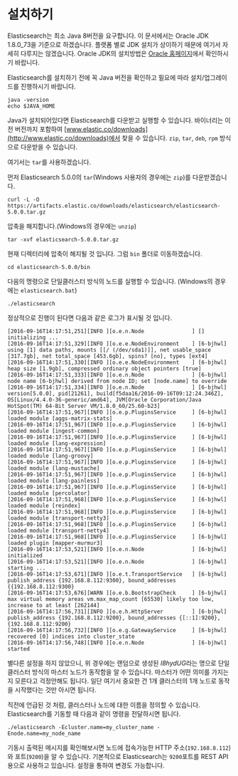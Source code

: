 # 설치하기
Elasticsearch는 최소 Java 8버전을 요구합니다. 이 문서에서는 Oracle JDK 1.8.0_73을 기준으로 하겠습니다. 플랫폼 별로 JDK 설치가 상이하기 때문에 여기서 자세히 다루지는 않겠습니다. Oracle JDK의 설치방법은 [Oracle 홈페이지](http://docs.oracle.com/javase/8/docs/technotes/guides/install/install_overview.html)에서 확인하시기 바랍니다.

Elasticsearch를 설치하기 전에 꼭 Java 버전을 확인하고 필요에 따라 설치/업그레이드를 진행하시기 바랍니다.
```shell
java -version
echo $JAVA_HOME
```

Java가 설치되어있다면 Elasticsearch를 다운받고 실행할 수 있습니다. 바이너리는 이전 버전까지 포함하여 [www.elastic.co/downloads](http://www.elastic.co/downloads)에서 찾을 수 있습니다. ```zip```, ```tar```, ```deb```, ```rpm``` 방식으로 다운받을 수 있습니다.

여기서는 ```tar```를 사용하겠습니다.

먼저 Elasticsearch 5.0.0의 ```tar```(Windows 사용자의 경우에는 ```zip```)를 다운받겠습니다.
```
curl -L -O https://artifacts.elastic.co/downloads/elasticsearch/elasticsearch-5.0.0.tar.gz
```
압축을 해지합니다.(Windows의 경우에는 ```unzip```)
```
tar -xvf elasticsearch-5.0.0.tar.gz
```
현재 디렉터리에 압축이 해지될 것 입니다. 그럼 ```bin``` 폴더로 이동하겠습니다.
```
cd elasticsearch-5.0.0/bin
```
다음의 명령으로 단일클러스터 방식의 노드를 실행할 수 있습니다. (Windows의 경우에는 ```elasticsearch.bat```)
```
./elasticsearch
```
정상적으로 진행이 된다면 다음과 같은 로그가 표시될 것 입니다.
```
[2016-09-16T14:17:51,251][INFO ][o.e.n.Node               ] [] initializing ...
[2016-09-16T14:17:51,329][INFO ][o.e.e.NodeEnvironment    ] [6-bjhwl] using [1] data paths, mounts [[/ (/dev/sda1)]], net usable_space [317.7gb], net total_space [453.6gb], spins? [no], types [ext4]
[2016-09-16T14:17:51,330][INFO ][o.e.e.NodeEnvironment    ] [6-bjhwl] heap size [1.9gb], compressed ordinary object pointers [true]
[2016-09-16T14:17:51,333][INFO ][o.e.n.Node               ] [6-bjhwl] node name [6-bjhwl] derived from node ID; set [node.name] to override
[2016-09-16T14:17:51,334][INFO ][o.e.n.Node               ] [6-bjhwl] version[5.0.0], pid[21261], build[f5daa16/2016-09-16T09:12:24.346Z], OS[Linux/4.4.0-36-generic/amd64], JVM[Oracle Corporation/Java HotSpot(TM) 64-Bit Server VM/1.8.0_60/25.60-b23]
[2016-09-16T14:17:51,967][INFO ][o.e.p.PluginsService     ] [6-bjhwl] loaded module [aggs-matrix-stats]
[2016-09-16T14:17:51,967][INFO ][o.e.p.PluginsService     ] [6-bjhwl] loaded module [ingest-common]
[2016-09-16T14:17:51,967][INFO ][o.e.p.PluginsService     ] [6-bjhwl] loaded module [lang-expression]
[2016-09-16T14:17:51,967][INFO ][o.e.p.PluginsService     ] [6-bjhwl] loaded module [lang-groovy]
[2016-09-16T14:17:51,967][INFO ][o.e.p.PluginsService     ] [6-bjhwl] loaded module [lang-mustache]
[2016-09-16T14:17:51,967][INFO ][o.e.p.PluginsService     ] [6-bjhwl] loaded module [lang-painless]
[2016-09-16T14:17:51,967][INFO ][o.e.p.PluginsService     ] [6-bjhwl] loaded module [percolator]
[2016-09-16T14:17:51,968][INFO ][o.e.p.PluginsService     ] [6-bjhwl] loaded module [reindex]
[2016-09-16T14:17:51,968][INFO ][o.e.p.PluginsService     ] [6-bjhwl] loaded module [transport-netty3]
[2016-09-16T14:17:51,968][INFO ][o.e.p.PluginsService     ] [6-bjhwl] loaded module [transport-netty4]
[2016-09-16T14:17:51,968][INFO ][o.e.p.PluginsService     ] [6-bjhwl] loaded plugin [mapper-murmur3]
[2016-09-16T14:17:53,521][INFO ][o.e.n.Node               ] [6-bjhwl] initialized
[2016-09-16T14:17:53,521][INFO ][o.e.n.Node               ] [6-bjhwl] starting ...
[2016-09-16T14:17:53,671][INFO ][o.e.t.TransportService   ] [6-bjhwl] publish_address {192.168.8.112:9300}, bound_addresses {{192.168.8.112:9300}
[2016-09-16T14:17:53,676][WARN ][o.e.b.BootstrapCheck     ] [6-bjhwl] max virtual memory areas vm.max_map_count [65530] likely too low, increase to at least [262144]
[2016-09-16T14:17:56,731][INFO ][o.e.h.HttpServer         ] [6-bjhwl] publish_address {192.168.8.112:9200}, bound_addresses {[::1]:9200}, {192.168.8.112:9200}
[2016-09-16T14:17:56,732][INFO ][o.e.g.GatewayService     ] [6-bjhwl] recovered [0] indices into cluster_state
[2016-09-16T14:17:56,748][INFO ][o.e.n.Node               ] [6-bjhwl] started
```
별다른 설정을 하지 않았으니, 위 경우에는 랜덤으로 생성된 *I8hydUG*라는 명으로 단일 클러스터 방식의 마스터 노드가 동작함을 알 수 있습니다. 마스터가 어떤 의미를 가지는지 모른다고 걱정안해도 됩니다. 일단 여기서 중요한 건 1개 클러스터의 1개 노드로 동작을 시작했다는 것만 아시면 됩니다.

직전에 언급된 것 처럼, 클러스터나 노드에 대한 이름을 정의할 수 있습니다. Elasticsearch를 기동할 때 다음과 같이 명령을 전달하시면 됩니다.
```
./elasticsearch -Ecluster.name=my_cluster_name -Enode.name=my_node_name
```
기동시 출력된 메시지를 확인해보시면 노드에 접속가능한 HTTP 주소(```192.168.8.112```)와 포트(```9200```)을 알 수 있습니다. 기본적으로 Elasticsearch는 ```9200```포트를 REST API용으로 사용하고 있습니다. 설정을 통하여 변경도 가능합니다.